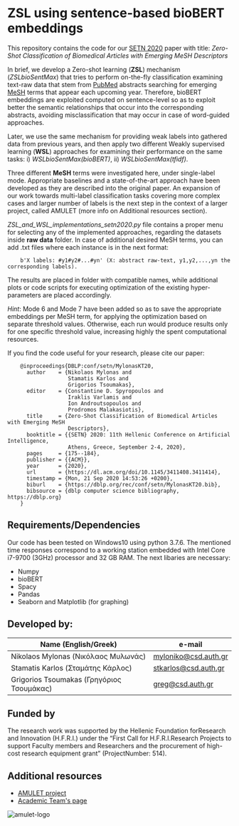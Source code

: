 # ZSL using sentence-based bioBERT embeddings

This repository contains the code for our [SETN 2020](http://www.eetn.gr/index.php/setn-2020-home) paper with title: *Zero-Shot Classification of Biomedical Articles with Emerging MeSH Descriptors*

In brief, we develop a Zero-shot learning (**ZSL**) mechanism (*ZSLbioSentMax*) that tries to perform on-the-fly classification examining text-raw data that stem from [PubMed](https://www.ncbi.nlm.nih.gov/pubmed) abstracts searching for emerging [MeSH](https://www.ncbi.nlm.nih.gov/mesh) terms that appear each upcoming year. Therefore, bioBERT embeddings are exploited computed on sentence-level so as to exploit better the semantic relationships that occur into the corresponding abstracts, avoiding misclassification that may occur in case of word-guided approaches. 

Later, we use the same mechanism for providing weak labels into gathered data from previous years, and then apply two different Weakly supervised learning (**WSL**) approaches for examining their performance on the same tasks: i) *WSLbioSentMax(bioBERT)*, ii) *WSLbioSentMax(tfidf)*. 

Three different **MeSH** terms were investigated here, under single-label mode. Appropriate baselines and a state-of-the-art approach have been developed as they are described into the original paper. An expansion of our work towards multi-label classification tasks covering more complex cases and larger number of labels is the next step in the context of a larger project, called AMULET (more info on Additional resources section). 

*ZSL_and_WSL_implementations_setn2020.py* file contains a proper menu for selecting any of the implemented approaches, regarding the datasets inside **raw data** folder. In case of additional desired MeSH terms, you can add .txt files where each instance is in the next format:

        b'X labels: #y1#y2#...#yn' (X: abstract raw-text, y1,y2,...,yn the corresponding labels).

The results are placed in folder with compatible names, while additional plots or code scripts for executing optimization of the existing hyper-parameters are placed accordingly. 

*Hint*: Mode 6 and Mode 7 have been added so as to save the appropriate embeddings per MeSH term, for applying the optimization based on separate threshold values. Otherwise, each run would produce results only for one specific threshold value, increasing highly the spent computational resources.


If you find the code useful for your research, please cite our paper: 

        @inproceedings{DBLP:conf/setn/MylonasKT20,
          author    = {Nikolaos Mylonas and
                       Stamatis Karlos and
                       Grigorios Tsoumakas},
          editor    = {Constantine D. Spyropoulos and
                       Iraklis Varlamis and
                       Ion Androutsopoulos and
                       Prodromos Malakasiotis},
          title     = {Zero-Shot Classification of Biomedical Articles with Emerging MeSH
                       Descriptors},
          booktitle = {{SETN} 2020: 11th Hellenic Conference on Artificial Intelligence,
                       Athens, Greece, September 2-4, 2020},
          pages     = {175--184},
          publisher = {{ACM}},
          year      = {2020},
          url       = {https://dl.acm.org/doi/10.1145/3411408.3411414},
          timestamp = {Mon, 21 Sep 2020 14:53:26 +0200},
          biburl    = {https://dblp.org/rec/conf/setn/MylonasKT20.bib},
          bibsource = {dblp computer science bibliography, https://dblp.org}
        }


## Requirements/Dependencies

Our code has been tested on Windows10 using python 3.7.6. The mentioned time responses correspond to a working station embedded with Intel Core i7-9700 (3GHz) processor and 32 GB RAM. The next libaries are necessary:

- Numpy
- bioBERT
- Spacy
- Pandas
- Seaborn and Matplotlib (for graphing)


## Developed by: 

|           Name  (English/Greek)            |      e-mail          |
| -------------------------------------------| ---------------------|
| Nikolaos Mylonas    (Νικόλαος Μυλωνάς)     | myloniko@csd.auth.gr |
| Stamatis Karlos     (Σταμάτης Κάρλος)      | stkarlos@csd.auth.gr |
| Grigorios Tsoumakas (Γρηγόριος Τσουμάκας)  | greg@csd.auth.gr     |

## Funded by

The research work was supported by the Hellenic Foundation forResearch and Innovation (H.F.R.I.) under the “First Call for H.F.R.I.Research Projects to support Faculty members and Researchers and the procurement of high-cost research equipment grant” (ProjectNumber: 514).

## Additional resources

- [AMULET project](https://www.linkedin.com/showcase/amulet-project/about/)
- [Academic Team's page](https://intelligence.csd.auth.gr/#)
 
 ![amulet-logo](https://user-images.githubusercontent.com/6009931/87019683-9204ad00-c1db-11ea-9394-855d1d3b41b3.png)

 
